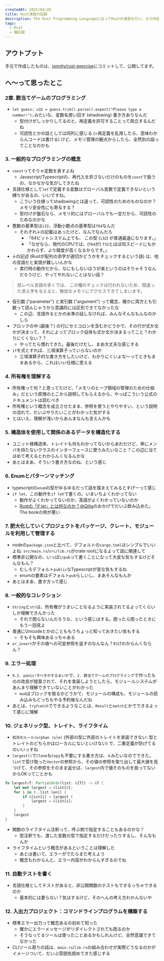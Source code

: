 ```yaml
---
createdAt: 2025/04/20
title: Rust演習の記録
description: The Rust Programming Languageに沿ってRustの演習を行い、その内容を記録する
tags: 
  - Rust
  - 備忘録
---
```


## アウトプット

手元で作成したものは、[jonnity/rust-exercise](https://github.com/jonnity/rust-exercise)にコミットして、公開してます。


## へ～って思ったとこ

### 2章. 数当てゲームのプログラミング

* `let guess: u32 = guess.trim().parse().expect("Please type a number!");`みたいな、変数名使い回す (shadowing) 書き方ありなんだ
  * 型付けがしっかりしてるのと、再定義を許可することって両立するんだね
  * 可読性とかの話としては同列に感じる (=再定義を乱用したら、意味わからんコードは書ける) けど、メモリ管理の観点からしたら、全然別の話ってことなのかも

### 3. 一般的なプログラミングの概念

* `const`ってそりゃ定数を表すよね
  * Javascript/Typescriptの、再代入を許さないだけのものを`const`で扱うの、なかなかな気がしてきたね
* 言語仕様として`let`で定義する変数はグローバル変数で定義できないという縛りがあるの、いいですね。
  * こういう仕様ってshadowingとは違って、可読性のためのものなのか？メモリ安全性にも寄与する？
  * 型付けが盤石なら、メモリ的にはグローバルでも一定だから、可読性のためなのかな
* 整数の基準型は`i32`、浮動小数点の基準型は`f64`なんだ
  * それぞれ↓の記載はあったけど、なんでなんだろ
    * 「64ビットシステム上でも、 この型 (`i32`) が普通最速になります。」
    * 「なぜなら、現代のCPUでは、(`f64`が) `f32`とほぼ同スピードにもかかわらず、より精度が高くなるからです。」
* ↓の記述 (Rustが配列の添字が適切かどうかをチェックするという話) は、他の言語だと実現が難しいんかな
  * 実行時の動作だから、なにもしないほうが楽というのはそりゃそうなんだろうけど、やってやれないことはない話？

> 低レベル言語の多くでは、 この種のチェックは行われないため、間違った添え字を与えると、無効なメモリにアクセスできてしまいます。 

* 仮引数 ("parameter") と実引数 ("argument") って概念、確かに両方とも引数って読んじゃうから意識的には区別できてなかったな
  * この辺、言語作るとかの水準の話しなければ、みんなそんなもんなのかしら
* ブロックの中 (最後？) の行にセミコロンを含むかどうかで、その行が式か文かが決まって、それによってブロック自体も式か文か決まるってこと？わかりにくくない？？
  * やってたら慣れてきた。最後だけだし、まあ大丈夫な感じする
* `if`を式とすれば、三項演算子っていらないのか
  * 三項演算子的な書き方をしたいけど、わかりにくいよな～ってときもままあるから、これはいい仕様に思える

### 4. 所有権を理解する

* 所有権って何？と思ってたけど、「メモリのヒープ領域の管理のための仕組み」だという原理のとこから説明してもらえるから、やっぱこういう公式のドキュメントは読むべき
* 所有権という概念を成立させたまま、参照を使うとやりやすい、という説明の流れで、だいぶやりたいことがわかった気がする
* とはいえ、理解が浅いからあんまなんも言えんかも

### 5. 構造体を使用して関係のあるデータを構造化する

* ユニット様構造体、トレイトも何もわかってないからあれだけど、単にメンバを持たないクラスのインターフェースに使うみたいなこと？この辺に当てはめて考えるとわからんくなるんかな
* あとはまあ、そういう書き方なのね、という感じ

### 6. Enumとパターンマッチング

* typescriptの`enum`の型がゆるゆるだって話を踏まえてみるとすげーって感じ
* `if let`、この動作を`if let`で書くの、いまいちよくわかってない
  * 動作がよくわかってないのか、英語がよくわかっていないのか
  * [Rustの「if let」とは何なのか？@Qiita](https://qiita.com/plotter/items/0d8dc2782f21178d64f1)のおかげでだいぶ飲み込めた。The bookの例が悪い

### 7. 肥大化していくプロジェクトをパッケージ、クレート、モジュールを利用して管理する

* nodeの`package.json`と比べて、デフォルトの`cargo.toml`はシンプルでいいよね: `src/main.rs`/`src/lib.rs`がcrate rootになるよって話に関連して
* 標準非公開なの、いっぱい`pub`って書くことになって大変な気もするけどそんなもん？
  * むしろデフォルト`public`なTypescriptが変な気もするね
  * enumの要素はデフォルト`pub`らしいし、まあそんなもんか
* あとはまあ、書き方って感じ

### 8. 一般的なコレクション

* `String`と`str`は、所有権がうまいことなるように実装されてるよってくらいしか理解できんかった
  * それで困らないんだろうな、という感じはする。困ったら困ったときにもう一回見よ
* 普通にUnicodeとかのことももうちょっと知っておきたい気もする
  * そもそも興味あるっちゃある
* `or_insert`がその値への可変参照を返すのなんなん？わけわからんくならん？

### 9. エラー処理

* `9.3. panic!すべきかするまいか`で、`2. 数当てゲームのプログラミング`で作ったものの改良が提案されて、それを実装しようとしたら、モジュールシステムがあんまり理解できていないことがわかった
  * `mod`はブロックを取るかどうかで、モジュールの構成も、モジュールの読み込みもどっちもやる予約後なんだね
* あとは、`try`/`catch`でできるようなことは、`Result`と`match`とかでできるよって感じに理解

### 10. ジェネリック型、トレイト、ライフタイム

* `孤児のルール(orphan rule)` (外部の型に外部のトレイトを実装できない: 型とトレイトのどちらかはローカルにないといけない) で、二重定義が防げてるのいいっすね
* `largest()`で`Clone`も`Copy`も不要にする書き方は、↓みたいなのでできた。`list`で受け取った`Vector`の参照から、その値の参照を取り出して最大値を見つけて、その参照をそのまま返せば、`largest`内で値そのものを扱ってないからOKってことかも

```rust
fn largest<T: PartialOrd>(list: &[T]) -> &T {
    let mut largest = &list[0];
    for i in 0..list.len() {
        if &list[i] > largest {
            largest = &list[i];
        }
    }
    largest
}
```

* 関数のライフタイム注釈って、呼ぶ側で指定することもあるのかな？
  * 型注釈でも、渡した変数の型で指定するだけだったりするし、そんなもんか
* ライフタイムという概念があるということは理解した
  * あとは書いて、エラーがでたらまた考えよう
  * 概念もわからんと、エラー内容がわからんすぎるのでね

### 11. 自動テストを書く

* 言語仕様としてテストがあると、非公開関数のテストもできるっちゃできるのか
  * 基本的には要らない？気はするけど、そのへんの考え方わかんないや

### 12. 入出力プロジェクト：コマンドラインプログラムを構築する

* 標準エラー出力って概念あるの初めて知った
  * 確かにエラーメッセージがリダイレクトされても困るのか
  * そうなってるツールは使ったことあるかもしれんけど、全然意識できてなかった
* CLIツール周りの話は、`main.rs`/`lib.rs`の組み合わせが実際どうなるのかがイメージついて、だいぶ雰囲気掴めてきた感じする
